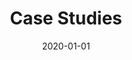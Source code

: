 ---
title: "Case Studies"
date: 2020-01-01
category: "Case Study"
# menu: main
# name: "Case Studies"
# weight: 2
draft: true
---